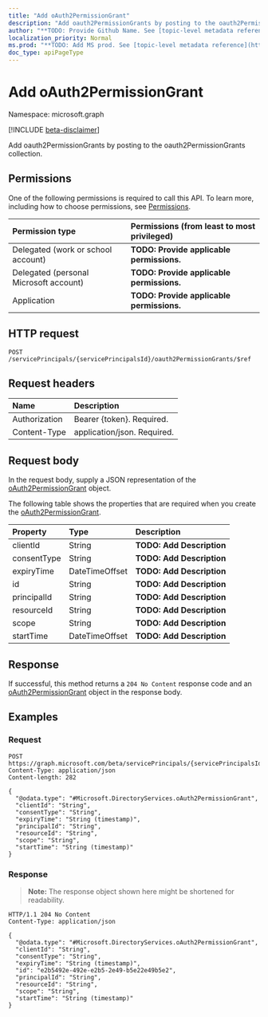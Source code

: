 ```yaml
---
title: "Add oAuth2PermissionGrant"
description: "Add oauth2PermissionGrants by posting to the oauth2PermissionGrants collection."
author: "**TODO: Provide Github Name. See [topic-level metadata reference](https://msgo.azurewebsites.net/add/document/guidelines/metadata.html#topic-level-metadata)**"
localization_priority: Normal
ms.prod: "**TODO: Add MS prod. See [topic-level metadata reference](https://msgo.azurewebsites.net/add/document/guidelines/metadata.html#topic-level-metadata)**"
doc_type: apiPageType
---
```


# Add oAuth2PermissionGrant
Namespace: microsoft.graph

[!INCLUDE [beta-disclaimer](../../includes/beta-disclaimer.md)]

Add oauth2PermissionGrants by posting to the oauth2PermissionGrants collection.

## Permissions
One of the following permissions is required to call this API. To learn more, including how to choose permissions, see [Permissions](/graph/permissions-reference).

|Permission type|Permissions (from least to most privileged)|
|:---|:---|
|Delegated (work or school account)|**TODO: Provide applicable permissions.**|
|Delegated (personal Microsoft account)|**TODO: Provide applicable permissions.**|
|Application|**TODO: Provide applicable permissions.**|

## HTTP request

<!-- {
  "blockType": "ignored"
}
-->
``` http
POST /servicePrincipals/{servicePrincipalsId}/oauth2PermissionGrants/$ref
```

## Request headers
|Name|Description|
|:---|:---|
|Authorization|Bearer {token}. Required.|
|Content-Type|application/json. Required.|

## Request body
In the request body, supply a JSON representation of the [oAuth2PermissionGrant](../resources/oauth2permissiongrant.md) object.

The following table shows the properties that are required when you create the [oAuth2PermissionGrant](../resources/oauth2permissiongrant.md).

|Property|Type|Description|
|:---|:---|:---|
|clientId|String|**TODO: Add Description**|
|consentType|String|**TODO: Add Description**|
|expiryTime|DateTimeOffset|**TODO: Add Description**|
|id|String|**TODO: Add Description**|
|principalId|String|**TODO: Add Description**|
|resourceId|String|**TODO: Add Description**|
|scope|String|**TODO: Add Description**|
|startTime|DateTimeOffset|**TODO: Add Description**|



## Response

If successful, this method returns a `204 No Content` response code and an [oAuth2PermissionGrant](../resources/oauth2permissiongrant.md) object in the response body.

## Examples

### Request
<!-- {
  "blockType": "request",
  "name": "create_oauth2permissiongrant_from_oauth2permissiongrants"
}
-->
``` http
POST https://graph.microsoft.com/beta/servicePrincipals/{servicePrincipalsId}/oauth2PermissionGrants/$ref
Content-Type: application/json
Content-length: 282

{
  "@odata.type": "#Microsoft.DirectoryServices.oAuth2PermissionGrant",
  "clientId": "String",
  "consentType": "String",
  "expiryTime": "String (timestamp)",
  "principalId": "String",
  "resourceId": "String",
  "scope": "String",
  "startTime": "String (timestamp)"
}
```


### Response
>**Note:** The response object shown here might be shortened for readability.
<!-- {
  "blockType": "response",
  "truncated": true,
  "@odata.type": "Microsoft.DirectoryServices.oAuth2PermissionGrant"
}
-->
``` http
HTTP/1.1 204 No Content
Content-Type: application/json

{
  "@odata.type": "#Microsoft.DirectoryServices.oAuth2PermissionGrant",
  "clientId": "String",
  "consentType": "String",
  "expiryTime": "String (timestamp)",
  "id": "e2b5492e-492e-e2b5-2e49-b5e22e49b5e2",
  "principalId": "String",
  "resourceId": "String",
  "scope": "String",
  "startTime": "String (timestamp)"
}
```

